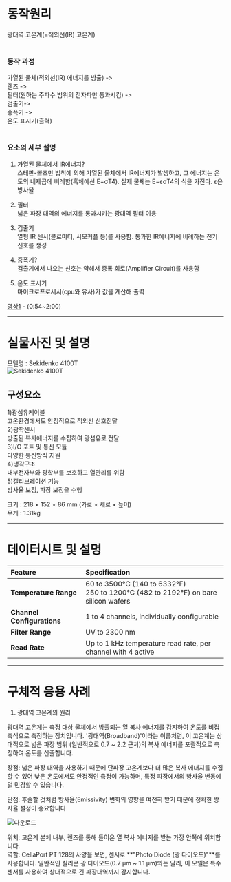 # 동작원리</br>
광대역 고온계(=적외선(IR) 고온계) </br>
</br>

### 동작 과정
가열된 물체(적외선(IR) 에너지를 방출)  -></br> 
렌즈  -> </br>
필터(원하는 주파수 범위의 전자파만 통과시킴)  -> </br>
검출기-> </br>
증폭기 -> </br>
온도 표시기(출력) </br>
</br>

### 요소의 세부 설명
1) 가열된 물체에서 IR에너지?</br>
스테판-볼츠만 법칙에 의해 가열된 물체에서 IR에너지가 발생하고, 그 에너지는 온도의 네제곱에 비례함(흑체에선 E=σT4). 실제 물체는 E=εσT4의 식을 가진다. ε은 방사율

3) 필터</br>
넓은 파장 대역의 에너지를 통과시키는 광대역 필터 이용

4) 검출기</br>
열형 IR 센서(볼로미터, 서모커플 등)를 사용함. 통과한 IR에너지에 비례하는 전기 신호를 생성

5) 증폭기? </br>
검출기에서 나오는 신호는 약해서 증폭 회로(Amplifier Circuit)를 사용함

6) 온도 표시기 </br>
마이크로프로세서(cpu와 유사)가 값을 계산해 출력



[영상1](https://www.youtube.com/watch?v=QAs4OiYTCN8) - (0:54~2:00)


---

# 실물사진 및 설명   
모델명 : Sekidenko 4100T  
![Sekidenko 4100T](https://www.advancedenergy.com/getattachment/d53443d6-eb6f-4ab1-a149-c3690a81afae/or4100t_optical_sensor_temperature_FL.jpg)  
## 구성요소
1)광섬유케이블  
고온환경에서도 안정적으로 적외선 신호전달  
2)광학센서  
방출된 복사에너지를 수집하여 광섬유로 전달  
3)I/O 포트 및 통신 모듈  
다양한 통신방식 지원  
4)냉각구조  
내부전자부와 광학부를 보호하고 열관리를 위함  
5)캘리브레이션 기능  
방사율 보정, 파장 보정을 수행  

크기 : 218 × 152 × 86 mm (가로 × 세로 × 높이)  
무게 : 1.31kg  

---

# 데이터시트 및 설명

| Feature | Specification |
| :--- | :--- |
| **Temperature Range** | 60 to 3500°C (140 to 6332°F)<br>250 to 1200°C (482 to 2192°F) on bare silicon wafers |
| **Channel Configurations** | 1 to 4 channels, individually configurable |
| **Filter Range** | UV to 2300 nm |
| **Read Rate** | Up to 1 kHz temperature read rate, per channel with 4 active |


---

# 구체적 응용 사례

1. 광대역 고온계의 원리

광대역 고온계는 측정 대상 물체에서 방출되는 열 복사 에너지를 감지하여 온도를 비접촉식으로 측정하는 장치입니다. '광대역(Broadband)'이라는 이름처럼, 이 고온계는 상대적으로 넓은 파장 범위 (일반적으로 0.7 ~ 2.2 근처)의 복사 에너지를 포괄적으로 측정하여 온도를 산출합니다.

장점: 넓은 파장 대역을 사용하기 때문에 단파장 고온계보다 더 많은 복사 에너지를 수집할 수 있어 낮은 온도에서도 안정적인 측정이 가능하며, 특정 파장에서의 방사율 변동에 덜 민감할 수 있습니다.

단점: 후술할 것처럼 방사율(Emissivity) 변화의 영향을 여전히 받기 때문에 정확한 방사율 설정이 중요합니다

![다운로드](https://github.com/user-attachments/assets/ad46a4d3-a34a-4fd8-9e0c-2b0d516f70be)

위치: 고온계 본체 내부, 렌즈를 통해 들어온 열 복사 에너지를 받는 가장 안쪽에 위치합니다.  
역할: CellaPort PT 128의 사양을 보면, 센서로 **"Photo Diode (광 다이오드)"**를 사용합니다. 일반적인 실리콘 광 다이오드(0.7 μm ~ 1.1 μm)와는 달리, 이 모델은 특수 센서를 사용하여 상대적으로 긴 파장대역까지 감지합니다. 
